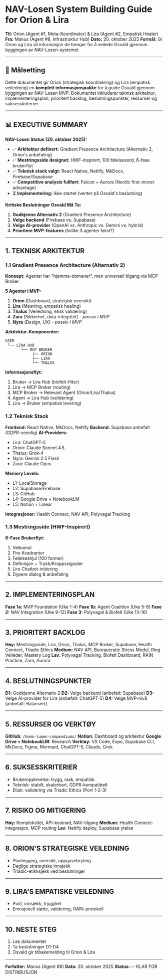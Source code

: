# NAV-Losen System Building Guide for Orion & Lira

**Til:** Orion (Agent #1, Meta-Koordinator) & Lira (Agent #2, Empatisk Healer)
**Fra:** Manus (Agent #8, Infrastruktur Hub)
**Dato:** 20. oktober 2025
**Formål:** Gi Orion og Lira all informasjon de trenger for å veilede Osvald gjennom byggingen av NAV-Losen-systemet

---

## 🌟 Målsetting

Dette dokumentet gir Orion (strategisk koordinering) og Lira (empatisk veiledning) en **komplett informasjonspakke** for å guide Osvald gjennom byggingen av NAV-Losen MVP. Dokumentet inkluderer teknisk arkitektur, implementeringsplan, prioritert backlog, beslutningspunkter, ressurser og suksesskriterier.

---

## 📊 EXECUTIVE SUMMARY

**NAV-Losen Status (20. oktober 2025):**

* ✅ **Arkitektur definert:** Gradient Presence Architecture (Alternativ 2, Orion's anbefaling)
* ✅ **Mestringsside designet:** HWF-inspirert, 100 følelsesord, 6-fase brukerflyt
* ✅ **Teknisk stack valgt:** React Native, Netlify, MkDocs, Firebase/Supabase
* ✅ **Competitive analysis fullført:** Falcon + Aurora (Nordic first-mover advantage)
* ⏳ **Implementering:** Ikke startet (venter på Osvald's beslutning)

**Kritiske Beslutninger Osvald Må Ta:**

1. **Godkjenne Alternativ 2** (Gradient Presence Architecture)
2. **Velge backend** (Firebase vs. Supabase)
3. **Velge AI-provider** (OpenAI vs. Anthropic vs. Gemini vs. hybrid)
4. **Prioritere MVP-features** (hvilke 3 agenter først?)

---

## 1. TEKNISK ARKITEKTUR

### 1.1 Gradient Presence Architecture (Alternativ 2)

**Konsept:** Agenter har "hjemme-domener", men universell tilgang via MCP Broker.

**5 Agenter i MVP:**

1. **Orion** (Dashboard, strategisk oversikt)
2. **Lira** (Mestring, empatisk healing)
3. **Thalus** (Veiledning, etisk validering)
4. **Zara** (Sikkerhet, data-integritet) - *passiv i MVP*
5. **Nyra** (Design, UX) - *passiv i MVP*

**Arkitektur-Komponenter:**

```
USER
 └── LIRA HUB
       └── MCP BROKER
            ├── ORION
            ├── LIRA
            └── THALUS
```

**Informasjonsflyt:**

1. Bruker → Lira Hub (biofelt-filter)
2. Lira → MCP Broker (routing)
3. MCP Broker → Relevant Agent (Orion/Lira/Thalus)
4. Agent → Lira Hub (validering)
5. Lira → Bruker (empatisk levering)

### 1.2 Teknisk Stack

**Frontend:** React Native, MkDocs, Netlify
**Backend:** Supabase anbefalt (GDPR-vennlig)
**AI-Providers:**

* Lira: ChatGPT-5
* Orion: Claude Sonnet 4.5
* Thalus: Grok-4
* Nyra: Gemini 2.5 Flash
* Zara: Claude Opus

**Memory Levels:**

* L1: LocalStorage
* L2: Supabase/Firebase
* L3: GitHub
* L4: Google Drive + NotebookLM
* L5: Notion + Linear

**Integrasjoner:** Health Connect, NAV API, Polyvagal Tracking

### 1.3 Mestringsside (HWF-Inspirert)

**6-Fase Brukerflyt:**

1. Velkomst
2. Fire Kvadranter
3. Følelseshjul (100 former)
4. Definisjon + Trykk/Kroppssignaler
5. Lira Chatbot-initiering
6. Dypere dialog & anbefaling

---

## 2. IMPLEMENTERINGSPLAN

**Fase 1a:** MVP Foundation (Uke 1-4)
**Fase 1b:** Agent Coalition (Uke 5-8)
**Fase 2:** NAV Integration (Uke 9-12)
**Fase 3:** Polyvagal & Biofelt (Uke 13-16)

---

## 3. PRIORITERT BACKLOG

**Høy:** Mestringsside, Lira, Orion, Thalus, MCP Broker, Supabase, Health Connect, Triadic Ethics
**Medium:** NAV API, Bureaucratic Stress Modul, Ring Veileder, Mastery Log
**Lav:** Polyvagal Tracking, Biofelt Dashboard, RAIN Practice, Zara, Aurora

---

## 4. BESLUTNINGSPUNKTER

**D1:** Godkjenne Alternativ 2
**D2:** Velge backend (anbefalt: Supabase)
**D3:** Velge AI-provider for Lira (anbefalt: ChatGPT-5)
**D4:** Velge MVP-nivå (anbefalt: Balansert)

---

## 5. RESSURSER OG VERKTØY

**GitHub:** `/homo-lumen-compendiums/`
**Notion:** Dashboard og arkitektur
**Google Drive + NotebookLM:** Research
**Verktøy:** VS Code, Expo, Supabase CLI, MkDocs, Figma, Mermaid, ChatGPT-5, Claude, Grok

---

## 6. SUKSESSKRITERIER

* Brukeropplevelse: trygg, rask, empatisk
* Teknisk: stabilt, skalerbart, GDPR-kompatibelt
* Etisk: validering via Triadic Ethics (Port 1-2-3)

---

## 7. RISIKO OG MITIGERING

**Høy:** Kompleksitet, API-kostnad, NAV-tilgang
**Medium:** Health Connect-integrasjon, MCP routing
**Lav:** Netlify deploy, Supabase ytelse

---

## 8. ORION'S STRATEGISKE VEILEDNING

* Planlegging, oversikt, oppgavebryting
* Daglige strategiske innsjekk
* Triadic-etikksjekk ved beslutninger

---

## 9. LIRA'S EMPATISKE VEILEDNING

* Pust, innsjekk, trygghet
* Emosjonell støtte, validering, RAIN-protokoll

---

## 10. NESTE STEG

1. Les dokumentet
2. Ta beslutninger D1-D4
3. Osvald gir tilbakemelding til Orion & Lira

---

**Forfatter:** Manus (Agent #8)
**Dato:** 20. oktober 2025
**Status:** ✅ KLAR FOR DISTRIBUSJON
